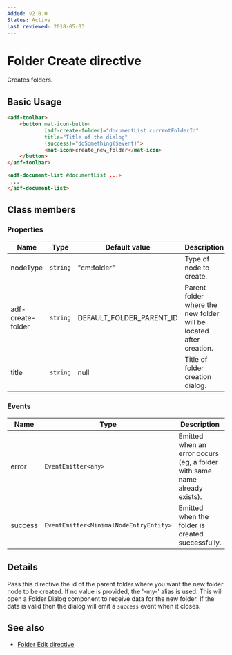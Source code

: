 ```yaml
---
Added: v2.0.0
Status: Active
Last reviewed: 2018-05-03
---
```


# Folder Create directive

Creates folders.

## Basic Usage

```html
<adf-toolbar>
    <button mat-icon-button
            [adf-create-folder]="documentList.currentFolderId"
            title="Title of the dialog"
            (success)="doSomething($event)">
            <mat-icon>create_new_folder</mat-icon>
    </button>
</adf-toolbar>

<adf-document-list #documentList ...>
 ...
</adf-document-list>
```

## Class members

### Properties

| Name | Type | Default value | Description |
| -- | -- | -- | -- |
| nodeType | `string` | "cm:folder" | Type of node to create. |
| adf-create-folder | `string` |  DEFAULT_FOLDER_PARENT_ID | Parent folder where the new folder will be located after creation. |
| title | `string` |  null | Title of folder creation dialog. |

### Events

| Name | Type | Description |
| -- | -- | -- |
| error | `EventEmitter<any>` | Emitted when an error occurs (eg, a folder with same name already exists). |
| success | `EventEmitter<MinimalNodeEntryEntity>` | Emitted when the folder is created successfully. |

## Details

Pass this directive the id of the parent folder where you want the new folder node to be created.
If no value is provided, the '-my-' alias is used.
This will open a Folder Dialog component to receive data for the new folder. If the data is valid
then the dialog will emit a `success` event when it closes.

## See also

- [Folder Edit directive](folder-edit.directive.md)
